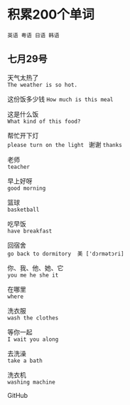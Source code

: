 # 积累200个单词
    英语 粤语 日语 韩语  
## 七月29号
天气太热了  
`The weather is so hot.`  

这份饭多少钱 
`How much is this meal`

这是什么饭  
`What kind of this food?`

帮忙开下灯  
`please turn on the light `
谢谢 
`thanks`

老师  
`teacher`

早上好呀  
`good morning`

篮球  
`basketball`

吃早饭  
`have breakfast`

回宿舍  
`go back to dormitory  美 ['dɔrmətɔri]`

你、我、他、她、它  
`you me he she it`

在哪里  
`where`

洗衣服  
`wash the clothes`

等你一起  
`I wait you along`

去洗澡  
`take a bath`

洗衣机  
`washing machine`

GitHub